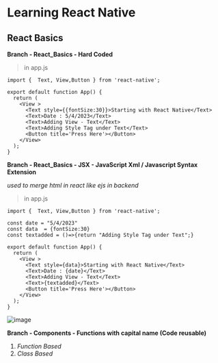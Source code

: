 # Learning React Native

## React Basics

**Branch - React_Basics - Hard Coded**

> in app.js

```
import {  Text, View,Button } from 'react-native';

export default function App() {
  return (
    <View >
      <Text style={{fontSize:30}}>Starting with React Native</Text>
      <Text>Date : 5/4/2023</Text>
      <Text>Adding View - Text</Text>
      <Text>Adding Style Tag under Text</Text>
      <Button title='Press Here'></Button>
    </View>
  );
}
```

**Branch - React_Basics - JSX - JavaScript Xml / Javascript Syntax Extension**

_used to merge html in react like ejs in backend_

> in app.js

```
import {  Text, View,Button } from 'react-native';

const date = "5/4/2023"
const data  = {fontSize:30}
const textadded = ()=>{return "Adding Style Tag under Text";}

export default function App() {
  return (
    <View >
      <Text style={data}>Starting with React Native</Text>
      <Text>Date : {date}</Text>
      <Text>Adding View - Text</Text>
      <Text>{textadded}</Text>
      <Button title='Press Here'></Button>
    </View>
  );
}
```
![image](https://user-images.githubusercontent.com/88712571/230965748-0b0a76db-44fb-46d9-a4bc-808434f4ae78.png)


  **Branch - Components - Functions with capital name (Code reusable)**


1. _Function Based_
2. _Class Based_
